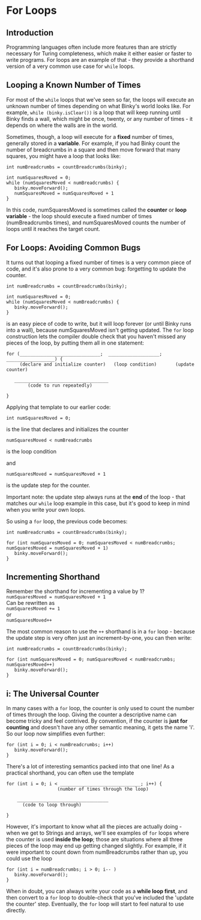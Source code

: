 # For Loops

## Introduction

Programming languages often include more features than are strictly necessary for Turing completeness, which make it either easier or faster to write programs. For loops are an example of that \- they provide a shorthand version of a very common use case for `while` loops. 

## Looping a Known Number of Times

For most of the `while` loops that we've seen so far, the loops will execute an unknown number of times depending on what Binky's world looks like. For example, `while (binky.isClear())` is a loop that will keep running until Binky finds a wall, which might be once, twenty, or any number of times \- it depends on where the walls are in the world.

Sometimes, though, a loop will execute for a **fixed** number of times, generally stored in a **variable**. For example, if you had Binky count the number of breadcrumbs in a square and then move forward that many squares, you might have a loop that looks like:

```
int numBreadcrumbs = countBreadcrumbs(binky);

int numSquaresMoved = 0;  
while (numSquaresMoved < numBreadcrumbs) {  
   binky.moveForward();  
   numSquaresMoved = numSquaresMoved + 1  
}
```

In this code, numSquaresMoved is sometimes called the **counter** or **loop variable** \- the loop should execute a fixed number of times (numBreadcrumbs times), and numSquaresMoved counts the number of loops until it reaches the target count. 

## For Loops: Avoiding Common Bugs

It turns out that looping a fixed number of times is a very common piece of code, and it's also prone to a very common bug: forgetting to update the counter.

```
int numBreadcrumbs = countBreadcrumbs(binky);

int numSquaresMoved = 0;  
while (numSquaresMoved < numBreadcrumbs) {  
   binky.moveForward();  
}
```

is an easy piece of code to write, but it will loop forever (or until Binky runs into a wall), because numSquaresMoved isn't getting updated. The `for` loop construction lets the compiler double check that you haven't missed any pieces of the loop, by putting them all in one statement:

```
for (______________________________;  ___________________;   __________________) {  
     (declare and initialize counter)   (loop condition)       (update counter)

   ___________________________________
        (code to run repeatedly)

}
```

Applying that template to our earlier code: 
 
`int numSquaresMoved = 0;`   

is the line that declares and initializes the counter  

`numSquaresMoved < numBreadcrumbs`
  
is the loop condition  

and   

`numSquaresMoved = numSquaresMoved + 1`
  
is the update step for the counter.

Important note: the update step always runs at the **end** of the loop \- that matches our `while` loop example in this case, but it's good to keep in mind when you write your own loops.

So using a `for` loop, the previous code becomes:

```
int numBreadcrumbs = countBreadcrumbs(binky);

for (int numSquaresMoved = 0; numSquaresMoved < numBreadcrumbs; numSquaresMoved = numSquaresMoved + 1)  
   binky.moveForward();  
}
```

## Incrementing Shorthand

Remember the shorthand for incrementing a value by 1?   
`numSquaresMoved = numSquaresMoved + 1`  
Can be rewritten as  
`numSquaresMoved += 1`  
or  
`numSquaresMoved++`

The most common reason to use the `++` shorthand is in a `for` loop \- because the update step is very often just an increment-by-one, you can then write:

```
int numBreadcrumbs = countBreadcrumbs(binky);

for (int numSquaresMoved = 0; numSquaresMoved < numBreadcrumbs; numSquaresMoved++)  
   binky.moveForward();  
}
```

## i: The Universal Counter

In many cases with a `for` loop, the counter is only used to count the number of times through the loop. Giving the counter a descriptive name can become tricky and feel contrived. By convention, if the counter is **just for counting** and doesn't have any other semantic meaning, it gets the name 'i'. So our loop now simplifies even further:

```
for (int i = 0; i < numBreadcrumbs; i++)  
   binky.moveForward();  
}
```

There's a lot of interesting semantics packed into that one line\! As a practical shorthand, you can often use the template

```
for (int i = 0; i < ______________________________; i++) {  
                   (number of times through the loop)

    __________________________________
      (code to loop through)

}
```

However, it's important to know what all the pieces are actually doing \- when we get to Strings and arrays, we'll see examples of `for` loops where the counter is used **inside the loop**; those are situations where all three pieces of the loop may end up getting changed slightly. For example, if it were important to count down from numBreadcrumbs rather than up, you could use the loop

```
for (int i = numBreadcrumbs; i > 0; i-- )  
   binky.moveForward();  
}
```

When in doubt, you can always write your code as a **while loop first**, and then convert to a `for` loop to double-check that you've included the 'update the counter' step. Eventually, the `for` loop will start to feel natural to use directly.